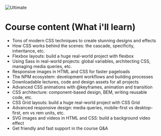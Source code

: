 ![Ultimate](https://github.com/wal-wizard/Advanced-CSS-and-Sass/assets/82295321/e04acb82-2b85-4793-84c6-8573d23d6a36)

# Course content (What i'll learn)

- Tons of modern CSS techniques to create stunning designs and effects
- How CSS works behind the scenes: the cascade, specificity, inheritance, etc.
- Flexbox layouts: build a huge real-world project with flexbox
- Using Sass in real-world projects: global variables, architecting CSS, managing media queries, etc.
- Responsive images in HTML and CSS for faster pageloads
- The NPM ecosystem: development workflows and building processes
- Downloadable lectures, code and design assets for all projects
- Advanced CSS animations with @keyframes, animation and transition
- CSS architecture: component-based design, BEM, writing reusable code, etc.
- CSS Grid layouts: build a huge real-world project with CSS Grid
- Advanced responsive design: media queries, mobile-first vs desktop-first, em vs rem units, etc.
- SVG images and videos in HTML and CSS: build a background video effect
- Get friendly and fast support in the course Q&A
